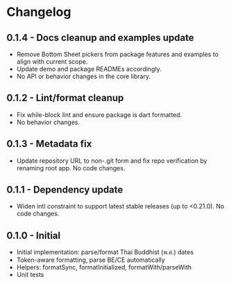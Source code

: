 # Changelog

## 0.1.4 - Docs cleanup and examples update

- Remove Bottom Sheet pickers from package features and examples to align with current scope.
- Update demo and package READMEs accordingly.
- No API or behavior changes in the core library.

## 0.1.2 - Lint/format cleanup

- Fix while-block lint and ensure package is dart formatted.
- No behavior changes.

## 0.1.3 - Metadata fix

- Update repository URL to non-.git form and fix repo verification by renaming root app. No code changes.

## 0.1.1 - Dependency update

- Widen intl constraint to support latest stable releases (up to <0.21.0). No code changes.

## 0.1.0 - Initial

- Initial implementation: parse/format Thai Buddhist (พ.ศ.) dates
- Token-aware formatting, parse BE/CE automatically
- Helpers: formatSync, formatInitialized, formatWith/parseWith
- Unit tests
